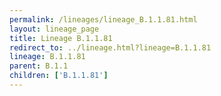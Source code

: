 ```yaml
---
permalink: /lineages/lineage_B.1.1.81.html
layout: lineage_page
title: Lineage B.1.1.81
redirect_to: ../lineage.html?lineage=B.1.1.81
lineage: B.1.1.81
parent: B.1.1
children: ['B.1.1.81']
---
```

